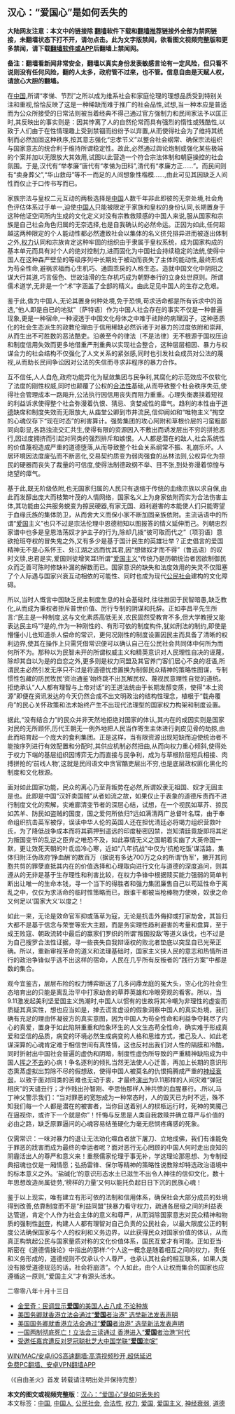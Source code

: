  <h2>汉心：“爱国心”是如何丢失的</h2> <p class="notice"><b>大陆网友注意：本文中的链接除 <a href="https://github.com/bannedbook/fanqiang" >翻墙</a>软件下载和<a href="https://github.com/killgcd/justmysocks/blob/master/README.md">翻墙推荐</a>链接外全部为禁网链接，未翻墙状态下打不开，请勿点击。此为文字版禁闻，欲看图文视频完整版和更多禁闻，请下载<a href="https://github.com/bannedbook/fanqiang">翻墙软件或APP</a>后翻墙上禁闻网。</p><p>备注：翻墙看新闻非常安全，翻墙以真实身份发表敏感言论有一定风险，但只看不说则没有任何风险，翻的人太多，政府管不过来，也不管。信息自由是天赋人权，请放心大胆的翻墙。</b></p>  <div class="entry"> <p>在<span class='wp_keywordlink_affiliate'><a href="https://www.bannedbook.org/" title="中国" target="_blank">中国</a></span>,所谓“孝悌、节烈”之所以成为维系社会和家庭伦理的理想品质受到特别关注和重视,恰恰反映了这是一种稀缺而难于推广的社会品性,试想,当一种本应是普适而为公众所接受的日常法则被当着经典不得己通过官方强制力和民间家法予以匡正时,其反映出的事实则是：因其悖离了人的自然伦常而具有强烈的惰性或残酷性,以致于人们由于在性情理趣上受到禁锢而纷纷予以弃置,从而使得社会为了维持其统制而必然加固这种秩序,按其意志强化“忠孝节义”以整合社会纲常、确保宗法组织与国家意志的统合利于维持所谓稳定性。故此,必然通过舆论炮制或强化某些极端的个案并加以无限放大其效用,试图以此营造一个符合宗法体制和朝庭操控的社会氛围。于是,汉代有“举孝廉”唐代有“孝悌为田科”,清代有“孝廉方正……”。而民间则有“卖身葬父”,“华山救母”等不一而足的人间想象性楷模……,由此可见其因缺乏人间性而仅止于口传书写而已。</p> <p>家族宗法与皇权二元互动的两极选择是<a href="https://www.bannedbook.org/bnews/tag/%E4%B8%AD%E5%9B%BD/" class="st_tag internal_tag" rel="tag" title="标签 中国 下的日志">中国</a>人数千年非此即彼的无奈处境,社会角色评估体系过于单一,迫使<a href="https://www.bannedbook.org/bnews/tag/%e4%b8%ad%e5%9b%bd%e4%ba%ba/" class="st_tag internal_tag" rel="tag" title="标签 中国人 下的日志">中国人</a>只能被限定于家族和皇权的身份认同,长期置身于这种他证空间所内生成的文化定义对没有宗教救赎感的中国人来说,服从国家和宗族是自己社会角色归属的无奈选择,也是自我确认的必然命运。正因为如此,任何超越这两种限定的个人能动性都必然遭致社会以集体的名义挤兑排异进而被逐出体制之外,<a href="https://www.bannedbook.org/bnews/tag/%E6%9D%83%E5%8A%9B/" class="st_tag internal_tag" rel="tag" title="标签 权力 下的日志">权力</a>认同和宗族肯定这种牢固的组织由于隶属于皇权系统，成为国家构成的基本单元而具有对个人的绝对控制力,进而固化为中国社会持续稳定的法统,使得中国人在这种森严壁垒的等级序列中长期处于被动而丧失了主体的能动性,最终形成为苟全性命,避祸求福而心生机巧、通圆乖戾的人格生态。造就中国文化中阴阳之谋大行其道,巧言佞色、世故油滑的生存机巧成为朝野奉行的立身处世原则。所谓儒术道学,无非是一个“术”字涵盖了全部的精义。由此足见中国人的生存之危艰。</p> <p>鉴于此,做为中国人,无论其置身何种处境,免于恐惧,苟求活命都是所有诉求中的首选,“他人即是自已的地狱”〔萨特语〕作为中国人社会存在的事实不仅是一种普遍现象,更是一种宿命,一种浸透于中国文化母体之中难于祛除的病理因子，这种恶质化的社会生态派生的政教伦理由于信用稀缺必然诉诸于对暴力的过度依附和崇拜,从而生出不可胜数的恶法酷吏。沿袭至今的律法〔不是法律〕无不根源于国权压迫和制度信用失效而更多地借重严刑重典以实现社会整合，这种层层相因、暴力与权谋合力的社会结构不仅强化了人文关系的紧张感,同时也引发社会成员对公法的蔑视,从而助长民间争讼因对公法的失信而寻求非程序的暴力合作。</p>  <p>互不信任,人人自危,政府功能异化为赋敛集团与民争利,其腐化的示范效应不仅软化了法度的刚性权威,同时也颠覆了公权的<a href="https://www.bannedbook.org/bnews/tag/%E5%90%88%E6%B3%95%E6%80%A7/" class="st_tag internal_tag" rel="tag" title="标签 合法性 下的日志">合法性</a>基础,从而导致整个杜会秩序失范,使得社会管理成本一路飚升,公法执行因信用丧失而阻力重重。心理失衡裹挟着短视的利益诉求使得整个社会弥漫着仇恨、猜忌、贪婪成性的瘴气。趋利的本性由于<a href="https://www.bannedbook.org/bnews/tag/%e9%81%93%e5%be%b7/" class="st_tag internal_tag" rel="tag" title="标签 道德 下的日志">道德</a>缺席和制度失效而无限放大,从庙堂公卿到市井流民,信仰阙如和“唯物主义”掏空的心魂仅存下“现在时态”的利害算计。强势集团的攻心阿附和草根价层的刁蛮粗鄙同向彰显,各路浊流交汇共生,使得有限的资源因入不敷出而诱发层出不穷的拼抢恶行,因过度拥挤而引起对同类的强烈排斥和嫉恨。人人都是潜在的敌人,社会系统性的价值蔑视造成严重的道德堕落,从而导致整个社会关系纲常不振、礼崩乐坏。人居环境因法度废弘而不断恶化,交易契约质变为弱肉强食的丛林法则,公权异化为掠民的硬器而丧失了裁量的可信度,使得法制德政纲不举、目不张,到处弥漫着惊惶与绝望的瘴气。</p> <p>基于此,既无阶级依附,也无国家归属的人民只有退缩于传统的血缘宗族以求自保,由此而发醇出庞大而枝繁叶茂的人情网络，国家名义上为身家依附而实为合法伤害主体,其功能由公共服务蜕变为掠民硬器,有家无国、趋利避害的本能使人们只能寄望于血缘氏族的集体防卫，从而舍大义而保小家不断加固亲族依附。主流话语中的所谓“<a href="https://www.bannedbook.org/bnews/tag/%E7%88%B1%E5%9B%BD/" class="st_tag internal_tag" rel="tag" title="标签 爱国 下的日志">爱国</a>主义”也只不过是宗法伦理中恩德相知以图报答的情义延伸而己。列朝忠烈家谱中也多是皇恩浩荡奴才护主子的行为,除却几拨“彼可取而代之”〔项羽语〕意欲抢班夺权的冒失鬼之外,又有多少是基于国计民生的英雄壮举？正史倡言的爱国精神无不是心系怀王、处江湖之远而忧其君,因“想做奴才而不得”（鲁迅语）的叹时文牍,忠君是实,爱国则徒增笑耳!所谓“<a href="https://www.bannedbook.org/bnews/tag/%E7%88%B1%E5%9B%BD%E4%B8%BB%E4%B9%89/" class="st_tag internal_tag" rel="tag" title="标签 爱国主义 下的日志">爱国主义</a>”传统乃是历朝统治者因欲制御民众而乏善可陈时修缺补漏的解数而已。国家意识的缺失和法度效用的失灵不仅阻塞了个人际遇与国家兴衰互动相依的可能性、同时也成为现代<a href="https://www.bannedbook.org/bnews/tag/%e5%85%ac%e6%b0%91%e7%a4%be%e4%bc%9a/" class="st_tag internal_tag" rel="tag" title="标签 公民社会 下的日志">公民社会</a>建构的文化障碍。</p> <p>所以,当时人慨言中国缺乏民主制度生息的社会基础时,往往推因于民智暗愚,缺乏教化,从而成为秉权者拒斥普世价值、厉行专制的阴谋和托辞。正如李昌平先生所言:“民主是一种制度,这与文化素质高低无关,农民固然受教育不多,但大学教授又能表达民主吗”?是的,作为一种刚性的、有形可依的制度构件,犹如刑法的制约,即使是懵懂小儿也知道杀人偿命的常识，更何况刚性的制度设置因民主而具备了清晰的权利边界,使其在操作上只需凭借常识便可以确认自己在公民社会共同体中何所为而何所不为。那种以为民智未开的所谓权威主义和精英意识对人民理性自决的诬蔑，除却其自以为是的自恋之外,更多则是权力同盟及其官养门客们居心不良的诳语,所谓民主必然引发无序只不过是将道德忧虑置换为制御民众精神的策略性图谋，专制惯性包藏的防民牧民‘资治通鉴’始终跳不出瓦解民权、蔑视民意理性自觉的道统。拒绝承认“人人都有理智与上帝对话”的王道法统由于长期发醇变质，使得“本土资源”即便在资讯发达的今天仍然合成不出文明政治的结构性理念，植根于“载舟覆舟”的民心关怀政策和法术始终产生不出现代法理型的国家权力构架和制度设置。</p>  <p>据此,“没有结合力”的民众并非天然地拒绝对国家的体认,其内在的成因实则是国家对民的无所顾怀,历代王朝无一例外地把人民当作寄生主体进行剥皮见骨的劫掠,由此而培育起一个庞大的食利集团。正是这样，当有限资源出现短缺而迫使统治者不能按序列进行有效配置和分配时,其供应机制必然扭曲,从而向权力重心倾斜,使得处于权力下端的基层组织因博弈无力而直接与民争利，成为与草根阶层短兵相接、肉搏拼抢的‘前线人物’,这就是民间语文中贪官酷吏层出不穷,也是底层政权匪化黑化的制度和文化根源。</p> <p>面对如此国家功能，民众的离心乃至背叛势在必然,所谓奴隶无祖国、奴才无固主是也。此即是中国“汉奸卖国贼”从者如流之故，如果仅止于表象的道德斥责而不进行制度文化的索解，实难廊清变节者的深层心结，试想，在一个视民如草芥、掠民如羔羊、防民如盗贼的国度，国之爱何所依归?远如满清两广总督叶名琛，由于奉命组织抗击英军被俘，误读中华人伦的英国人还在担忧清廷必将竭力组织营救叶氏，为了降低战争成本而将其羁押到遥远的印度秘密囚禁，岂知清廷竟旋即将其定为叛国变节的乱逆之臣弃之唯恐不及，如此寡情无义之国朝着实幽了大英帝国一默，更让效死天朝的叶氐齿冷心寒，近如“八年抗战”中仅为‘抗枪吃饭’谋活路，集体归附汪伪政府‘挣血酬’的数百万（据说有多达700万之众的所谓‘伪军’，撇开其同胞共剪的罪孽直抵其内在的价值选择和心理取向进行文化与道德的深度追问，则其遵从的无非是基于生存理性和利害比较，在权力争锋中根据赎买能力强弱的简单判断出让唯一的生命本钱，寻一个当下的得胜者和强力集团廉售自己以苟延性命于离乱之中，仅仅为求活命的临时性策略而已，跟谁干都被当枪棒物力使唤，奴隶之命又何足以‘国家大义’以度之！</p> <p>如此一来，无论是效命官军抑或落草为寇，无论是抗击外侮抑或打家劫舍，其旨归大都不是基于信念与荣誉等宏大主题，而是务实理性趋利避害的考量和盘算，至于成王败寇、朝政流转中最后的赢家们罗织的所谓‘叛国投敌’等道义诛伐，也不过是为自己搜罗合法性证据，寻一些丧失自我辩诬权的败北者垫底以突显自已光荣正确。所以，重新审视革命的道义和法理基础时，国家主义挟人民的意志和热情所进行的政治争锋似乎逃不出这样的宿命，人民在几乎所有反叛者的“践行方案”中都是数的集合。</p>  <p>观今宜鉴古，层层布险的权力博弈断送了几多问鼎龙庭的冤大头，空心化的社会生态培育出的只能是离乱治平中打家劫舍的草莽英雄和冷眼旁观的看客。所以，当9.11激发起美利坚爱国主义热潮时,中国人以惯有的世故将其冷嘲为非理性的虚妄而质疑其真实性，想也应当如是，掸去谎言虚设的假象洞察中国人的真实处境，我们确有充足的理由怀凝彼方的真实意图，因为中国人为苟全性命和利益争夺耗尽了内心的真爱，置身于如此陷阱重重和险象环生的人文生态苟全性命，确实难于形成真爱和坚信的品质，病变的环境必然生成病变的人格和思维方式，推己及人、如此老谋深算的心魂肯定难于相信世间有真性情，这也反衬出我们对人性的隔膜和冷酷，同时折射出中国社会普遍的虚伪和阴暗，制度性虚伪所导致的严重精神缺陷成为中国人<span class='wp_keywordlink'><a href="https://www.bannedbook.org/forum2/topic1699.html" title="正见网《章冬：挥之不去》" target="_blank">挥之不去</a></span>的心病！争名逐利的倾扎当然无法使人心迁善，再加上长期的意识形态熏蒸虚拟出剪除不尽的假想敌，使得中国人被莫名的仇恨捣腾成严重的<a href="https://www.bannedbook.org/bnews/tag/%e7%a5%9e%e7%bb%8f%e8%a1%b0%e5%bc%b1/" class="st_tag internal_tag" rel="tag" title="标签 神经衰弱 下的日志">神经衰弱</a>，以致于面对同类的苦难也无动于衷，才最终<span class='wp_keywordlink_affiliate'><a href="https://zh-cn.shenyunperformingarts.org/" title="演出" target="_blank">演出</a></span>为9.11那样的人间灾难“弹冠相庆”的天谴丑行；才作贱出孙智刚、李思怡那样人神共愤的血腥暴行。.所以,马丁神父警示我们：“当对罪恶的宽恕成为一种常态时，人的毁灭已为时不远，殊不知我们每一个人都是潜在的被害者，当你目送着别人的棂柩远行时，死神的笑魇己在逼视你，或许下一个就是你”！忏悔与反思是人类自我救赎并确立尊严与价值的必由之路，缺乏原罪逼问的心魂容易结茧硬化为毫无悲悯疼痛感的死象。</p> <p>仅需常识：一味对暴力的退让无法劝化噬血者放下屠刀、立地成佛，我们有谁能免于罪恶的戕害而成为最终的幸运者呢？面对恶行无心罔顾的中国人何时走出良知的阴霾活出人的尊严和意义来！重祭儒家伦理于事无补，学这理论那思想、为专制经典招魂也仅是一厢情愿；弘扬雷锋、保尔等精神的策略性说教除却特选政治语境中的标本意义之外。‘盐碱化’的意识形态水土已滋生不出令人神往的信仰文化，数十年思想改造尚属徒劳,‘榜样的力量’又何以能托负起日日下沉的民族心魂！</p> <p>鉴于以上现实，唯有建立有形可依的法制和信用体系，确保社会大部分成员的处境得到改善,依靠制度而不是“利益同盟”挟暴力看守权力，疏通各层级之间的利益表达管道，肯定个人作为社会主体的意义和尊严，从而消除国家意志对民众精神和物质的强制性<span class='wp_keywordlink'><a href="https://www.bannedbook.org/forum2/topic21.html" title="《剥夺》 黄建民 著" target="_blank">剥夺</a></span>，构建人人都有理智对自己负责的公民社会，以最大限度公正的制度公法确保国家与个人的权利和义务边界，以此获得民众对国家价值的体认，从而真正构筑起公民与国家量质对称的文化价值体系，国民互爱才有可能。正如亚当·斯密在《道德情操论》中指出的那样:“个人这一概念是随着相互之间的权力，责任和义务形成的，道德规则不仅承认个人尊严，也承认其社会的相互联系，如果人类没有接受道德规范的话，社会将崩溃”。个人如此，由个人让权而集合的国家也应遵循这一原则,“爱国主义”才有源头活水。</p>  <p>二零零八年十月十三日</p> <ul class='op-related-articles' title='相关阅读'> <li><a href='https://www.bannedbook.org/bnews/comments/20210528/1555194.html' target='_blank'>金里奇：民调显示<b>爱国</b>的美国人占八成 不论种族</a></li> <li><a href='https://www.bannedbook.org/bnews/comments/20210528/1555185.html' target='_blank'>美国务卿就香港立法会通过“<b>爱国</b>者治港” 选举新法发表声明</a></li> <li><a href='https://www.bannedbook.org/bnews/headline/20210528/1555145.html' target='_blank'>美国国务卿就香港立法会通过“<b>爱国</b>者治港” 选举新法发表声明</a></li> <li><a href='https://www.bannedbook.org/bnews/comments/20210528/1555127.html' target='_blank'>一国两制彻底死亡！立法会三读通过 香港进入“<b>爱国</b>者治港”时代</a></li> <li><a href='https://www.bannedbook.org/bnews/cnnews/hknews/20210526/1553827.html' target='_blank'>受邀任嘉宾遭反对罗冠聪批芝大中国学联“<b>爱国</b>流氓”</a></li> </ul> <p class="texttj"> <a href="https://github.com/bannedbook/fanqiang/wiki/V2ray%E6%9C%BA%E5%9C%BA" target="_blank">WIN/MAC/安卓/iOS高速翻墙:高清视频秒开,超低延迟</a><br/> <a href="https://github.com/bannedbook/fanqiang/wiki/%E7%A6%81%E9%97%BB%E7%BD%91%E5%AE%89%E5%8D%93%E7%BF%BB%E5%A2%99%E6%96%B0%E9%97%BBAPP" target="_blank">免费PC翻墙、安卓VPN翻墙APP</a></p><p>（《自由圣火》首发&nbsp;转载请注明出处并保持完整）</p><a name='sharetosocial'></a>       <div><b>本文的图文或视频完整版</b>：<a href='https://www.bannedbook.org/bnews/comments/20210528/1555281.html'>汉心：“爱国心”是如何丢失的</a></div>  </div><!--END ENTRY--> <div class="postfooter"> <div>本文标签：<a href="https://www.bannedbook.org/bnews/tag/%E4%B8%AD%E5%9B%BD/" rel="tag">中国</a>, <a href="https://www.bannedbook.org/bnews/tag/%e4%b8%ad%e5%9b%bd%e4%ba%ba/" rel="tag">中国人</a>, <a href="https://www.bannedbook.org/bnews/tag/%e5%85%ac%e6%b0%91%e7%a4%be%e4%bc%9a/" rel="tag">公民社会</a>, <a href="https://www.bannedbook.org/bnews/tag/%E5%90%88%E6%B3%95%E6%80%A7/" rel="tag">合法性</a>, <a href="https://www.bannedbook.org/bnews/tag/%E6%9D%83%E5%8A%9B/" rel="tag">权力</a>, <a href="https://www.bannedbook.org/bnews/tag/%E7%88%B1%E5%9B%BD/" rel="tag">爱国</a>, <a href="https://www.bannedbook.org/bnews/tag/%E7%88%B1%E5%9B%BD%E4%B8%BB%E4%B9%89/" rel="tag">爱国主义</a>, <a href="https://www.bannedbook.org/bnews/tag/%e7%a5%9e%e7%bb%8f%e8%a1%b0%e5%bc%b1/" rel="tag">神经衰弱</a>, <a href="https://www.bannedbook.org/bnews/tag/%e9%81%93%e5%be%b7/" rel="tag">道德</a></div>  </div><!--END POSTFOOTER--> 